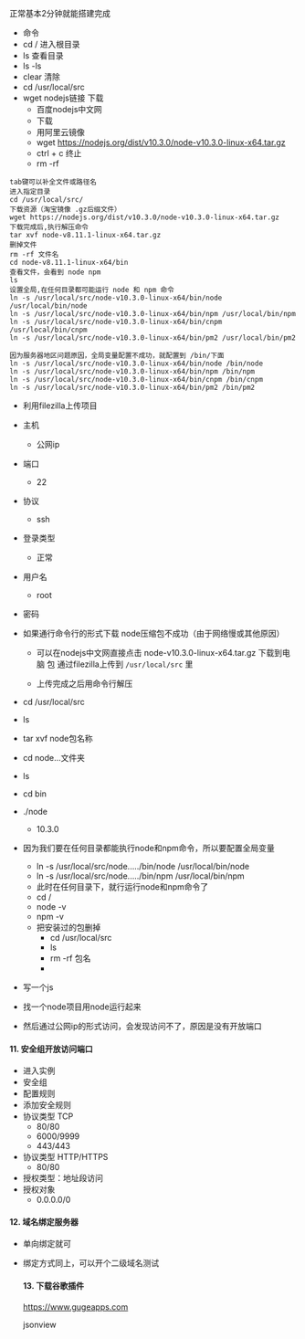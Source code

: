 正常基本2分钟就能搭建完成 

- 命令
- cd /      进入根目录
- ls         查看目录 
- ls -ls
- clear    清除
- cd /usr/local/src
- wget  nodejs链接   下载
  - 百度nodejs中文网
  - 下载
  - 用阿里云镜像
  - wget https://nodejs.org/dist/v10.3.0/node-v10.3.0-linux-x64.tar.gz
  - ctrl + c 终止
  - rm -rf 

```shell
tab键可以补全文件或路径名
进入指定目录
cd /usr/local/src/
下载资源（淘宝镜像 .gz后缀文件）
wget https://nodejs.org/dist/v10.3.0/node-v10.3.0-linux-x64.tar.gz
下载完成后,执行解压命令
tar xvf node-v8.11.1-linux-x64.tar.gz
删掉文件
rm -rf 文件名
cd node-v8.11.1-linux-x64/bin
查看文件，会看到 node npm 
ls 
设置全局,在任何目录都可能运行 node 和 npm 命令
ln -s /usr/local/src/node-v10.3.0-linux-x64/bin/node /usr/local/bin/node 
ln -s /usr/local/src/node-v10.3.0-linux-x64/bin/npm /usr/local/bin/npm 
ln -s /usr/local/src/node-v10.3.0-linux-x64/bin/cnpm /usr/local/bin/cnpm 
ln -s /usr/local/src/node-v10.3.0-linux-x64/bin/pm2 /usr/local/bin/pm2 

因为服务器地区问题原因，全局变量配置不成功，就配置到 /bin/下面
ln -s /usr/local/src/node-v10.3.0-linux-x64/bin/node /bin/node 
ln -s /usr/local/src/node-v10.3.0-linux-x64/bin/npm /bin/npm
ln -s /usr/local/src/node-v10.3.0-linux-x64/bin/cnpm /bin/cnpm 
ln -s /usr/local/src/node-v10.3.0-linux-x64/bin/pm2 /bin/pm2 
```



- 利用filezilla上传项目

- 主机

  - 公网ip

- 端口

  - 22

- 协议

  - ssh

- 登录类型

  - 正常

- 用户名

  - root

- 密码 

- 如果通行命令行的形式下载 node压缩包不成功（由于网络慢或其他原因）

  - 可以在nodejs中文网直接点击 node-v10.3.0-linux-x64.tar.gz 下载到电脑 包  通过filezilla上传到 `/usr/local/src` 里

  - 上传完成之后用命令行解压

    

  

- cd /usr/local/src

- ls

- tar xvf node包名称

- cd node...文件夹

- ls

- cd bin

- ./node 

  - 10.3.0

- 因为我们要在任何目录都能执行node和npm命令，所以要配置全局变量

  - ln -s /usr/local/src/node...../bin/node /usr/local/bin/node
  - ln -s /usr/local/src/node...../bin/npm /usr/local/bin/npm
  - 此时在任何目录下，就行运行node和npm命令了
  - cd /
  - node -v
  - npm -v
  - 把安装过的包删掉
    - cd /usr/local/src
    - ls
    - rm -rf 包名
    - 

- 写一个js

- 找一个node项目用node运行起来

- 然后通过公网ip的形式访问，会发现访问不了，原因是没有开放端口

#### 11. 安全组开放访问端口

- 进入实例
- 安全组
- 配置规则
- 添加安全规则
- 协议类型 TCP
  - 80/80
  - 6000/9999
  - 443/443
- 协议类型 HTTP/HTTPS
  - 80/80
- 授权类型：地址段访问
- 授权对象
  - 0.0.0.0/0

#### 12. 域名绑定服务器

- 单向绑定就可

- 绑定方式同上，可以开个二级域名测试

  #### 13. 下载谷歌插件

  https://www.gugeapps.com

  jsonview

